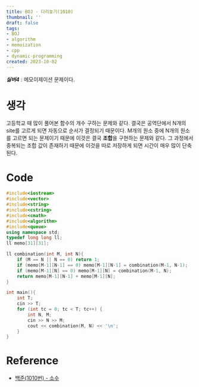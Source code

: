 ```yaml
---
title: BOJ - 다리놓기(1010)
thumbnail: ''
draft: false
tags:
- BOJ
- algorithm
- memoization
- cpp
- dynamic-programming
created: 2023-10-02
---
```


***실버4*** : 메모이제이션 문제이다.

# 생각

고등학교 때 많이 풀어본 함수의 개수 구하는 문제와 같다. 결국은 공역단에서 N개의 site를 고르게 되면 자동으로 순서가 결정되기 때문이다. M개의 원소 중에 N개의 원소를 고르면 되는 문제이기 때문에 이것은 결국 **조합**을 구현하는 문제와 같다. 그 과정에서 중복되는 조합 값이 존재하기 때문에 이것을 따로 저장하게 되면 시간이 매우 많이 단축된다.

# Code

````c++
#include<iostream>
#include<vector>
#include<string>
#include<cstring>
#include<cmath>
#include<algorithm>
#include<queue>
using namespace std;
typedef long long ll;
ll memo[31][31];

ll combination(int M, int N){
    if (M == N || N == 0) return 1;
    if (memo[M-1][N-1] == 0) memo[M-1][N-1] = combination(M-1, N-1);
    if (memo[M-1][N] == 0) memo[M-1][N] = combination(M-1, N);
    return memo[M-1][N-1] + memo[M-1][N];
}

int main(){
    int T;
    cin >> T;
    for (int tc = 0; tc < T; tc++) {
        int N, M;
        cin >> N >> M;
        cout << combination(M, N) << '\n';
    }
}

````

# Reference

* [백준(1010번) - 소수](https://www.acmicpc.net/problem/1010)
